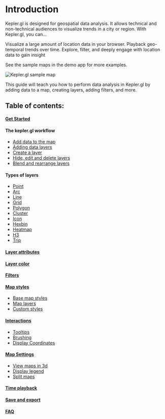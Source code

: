 # Introduction

Kepler.gl is designed for geospatial data analysis. It allows technical and non-technical audiences to visualize trends in a city or region. With Kepler.gl, you can…

Visualize a large amount of location data in your browser.
Playback geo-temporal trends over time.
Explore, filter, and deeply engage with location data to gain insight

See the sample maps in the demo app for more examples.

![Kepler.gl sample map](https://d1a3f4spazzrp4.cloudfront.net/kepler.gl/documentation/image11.png "Kepler.gl sample map")

This guide will teach you how to perform data analysis in Kepler.gl by adding data to a map, creating layers, adding filters, and more.

## Table of contents:

#### [Get Started](./j-get-started.md)

#### The kepler.gl workflow
* [Add data to the map](./b-kepler-gl-workflow/a-add-data-to-the-map.md)
* [Adding data layers](./b-kepler-gl-workflow/b-add-data-layers/a-adding-data-layers.md)
* [Create a layer](./b-kepler-gl-workflow/b-add-data-layers/b-create-a-layer.md)
* [Hide, edit and delete layers](./b-kepler-gl-workflow/b-add-data-layers/c-hide-edit-and-delete-layers.md)
* [Blend and rearrange layers](./b-kepler-gl-workflow/b-add-data-layers/d-blend-and-rearrange-layers.md)

#### Types of layers

* [Point](./c-types-of-layers/a-point.md)
* [Arc](./c-types-of-layers/b-arc.md)
* [Line](./c-types-of-layers/c-line.md)
* [Grid](./c-types-of-layers/d-grid.md)
* [Polygon](./c-types-of-layers/e-polygon.md)
* [Cluster](./c-types-of-layers/f-cluster.md)
* [Icon](./c-types-of-layers/g-icon.md)
* [Hexbin](./c-types-of-layers/h-hexbin.md)
* [Heatmap](./c-types-of-layers/i-heatmap.md)
* [H3](./c-types-of-layers/j-h3.md)
* [Trip](./c-types-of-layer/k.trip.md)

#### [Layer attributes](./d-layer-attributes.md)

#### [Layer color](./d-color-attributes.md)

#### [Filters](./e-filters.md)

#### [Map styles](./f-map-styles.md#map-styles.md)
* [Base map styles](./f-map-styles.md#base-map-styles.md)
* [Map layers](./f-map-styles.md#map-layers.md)
* [Custom styles](./f-map-styles.md#custom-styles.md)

#### [Interactions](./g-interactions.md)
* [Tooltips](./g-interactions.md#tooltips)
* [Brushing](./g-interactions.md#brushing)
* [Display Coordinates](./g-interactions.md#display-coordinates)

#### [Map Settings](./m-map-settings.md)
* [View maps in 3d](./m-map-settings.md#view-maps-in-3d)
* [Display legend](./m-map-settings.md#display-legend)
* [Split maps](./m-map-settings.md#split-maps)


#### [Time playback](./h-playback.md)

#### [Save and export](./k-save-and-export.md)

#### [FAQ](./i-FAQ.md)
